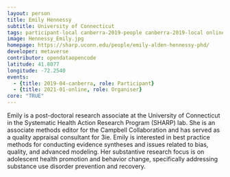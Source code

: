 ```yaml
---
layout: person
title: Emily Hennessy
subtitle: University of Connecticut
tags: participant-local canberra-2019-people canberra-2019-local online-2021-organiser online-2021-people
image: Hennessy_Emily.jpg
homepage: https://sharp.uconn.edu/people/emily-alden-hennessy-phd/
developer: metaverse
contributor: opendataopencode
latitude: 41.8077
longitude: -72.2540
events:
  - {title: 2019-04-canberra, role: Participant}
  - {title: 2021-01-online, role: Organiser}
core: "TRUE"
---
```

Emily is a post-doctoral research associate at the University of Connecticut in the Systematic Health Action Research Program (SHARP) lab. She is an associate methods editor for the Campbell Collaboration and has served as a quality appraisal consultant for 3ie. Emily is interested in best practice methods for conducting evidence syntheses and issues related to bias, quality, and advanced modeling. Her substantive research focus is on adolescent health promotion and behavior change, specifically addressing substance use disorder prevention and recovery.